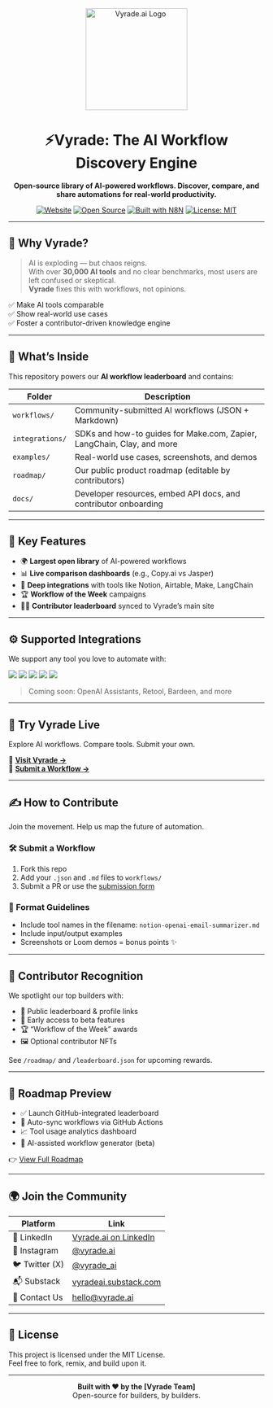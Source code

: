 <div align="center">
 <img src="https://www.vyrade.ai/wp-content/uploads/2025/01/vyrade-logo-v3.svg" width="200" alt="Vyrade.ai Logo">

# ⚡Vyrade: The AI Workflow Discovery Engine

**Open-source library of AI-powered workflows. Discover, compare, and share automations for real-world productivity.**

[![Website](https://img.shields.io/badge/Visit%20Website-vyrade.ai-0A0A23?style=for-the-badge&logo=vercel&logoColor=white)](https://vyrade.ai)
[![Open Source](https://img.shields.io/badge/Open%20Source-Yes-success?style=for-the-badge&logo=github)](https://github.com/vyradeAI)
[![Built with N8N](https://img.shields.io/badge/Built%20with-n8n-blue?style=for-the-badge&logo=n8n)](https://n8n.io/)
[![License: MIT](https://img.shields.io/badge/License-MIT-yellow?style=for-the-badge)](LICENSE)

</div>

---

## 📌 Why Vyrade?

> AI is exploding — but chaos reigns.  
> With over **30,000 AI tools** and no clear benchmarks, most users are left confused or skeptical.  
> **Vyrade** fixes this with workflows, not opinions.

✅ Make AI tools comparable  
✅ Show real-world use cases  
✅ Foster a contributor-driven knowledge engine

---

## 📁 What’s Inside

This repository powers our **AI workflow leaderboard** and contains:

| Folder        | Description |
|---------------|-------------|
| `workflows/`  | Community-submitted AI workflows (JSON + Markdown) |
| `integrations/` | SDKs and how-to guides for Make.com, Zapier, LangChain, Clay, and more |
| `examples/`   | Real-world use cases, screenshots, and demos |
| `roadmap/`    | Our public product roadmap (editable by contributors) |
| `docs/`       | Developer resources, embed API docs, and contributor onboarding |

---

## 🧠 Key Features

- 🌍 **Largest open library** of AI-powered workflows  
- 📊 **Live comparison dashboards** (e.g., Copy.ai vs Jasper)  
- 🔌 **Deep integrations** with tools like Notion, Airtable, Make, LangChain  
- 🏆 **Workflow of the Week** campaigns  
- 🧑‍💻 **Contributor leaderboard** synced to Vyrade’s main site

---

## ⚙️ Supported Integrations

We support any tool you love to automate with:

<p align="left">
  <img src="https://img.shields.io/badge/Make.com-5936FF?logo=make&logoColor=white" />
  <img src="https://img.shields.io/badge/Zapier-FF4A00?logo=zapier&logoColor=white" />
  <img src="https://img.shields.io/badge/LangChain-black?logo=python&logoColor=white" />
  <img src="https://img.shields.io/badge/Notion-000000?logo=notion&logoColor=white" />
  <img src="https://img.shields.io/badge/Clay-black?logo=clay&logoColor=white" />
</p>

> Coming soon: OpenAI Assistants, Retool, Bardeen, and more

---

## 🚀 Try Vyrade Live

Explore AI workflows. Compare tools. Submit your own.

🔗 **[Visit Vyrade →](https://vyrade.ai)**  
🔗 **[Submit a Workflow →](https://vyrade.ai/submit-workflow)**

---

## ✍️ How to Contribute

Join the movement. Help us map the future of automation.

### 🛠 Submit a Workflow
1. Fork this repo  
2. Add your `.json` and `.md` files to `workflows/`  
3. Submit a PR or use the [submission form](https://vyrade.ai/submit-workflow)

### 🧩 Format Guidelines
- Include tool names in the filename: `notion-openai-email-summarizer.md`
- Include input/output examples
- Screenshots or Loom demos = bonus points ✨

---

## 🏅 Contributor Recognition

We spotlight our top builders with:
- 🧢 Public leaderboard & profile links
- 🚀 Early access to beta features
- 🏆 “Workflow of the Week” awards
- 🖼️ Optional contributor NFTs

See `/roadmap/` and `/leaderboard.json` for upcoming rewards.

---

## 🔭 Roadmap Preview

- ✅ Launch GitHub-integrated leaderboard
- 🔄 Auto-sync workflows via GitHub Actions
- 📈 Tool usage analytics dashboard
- 🤖 AI-assisted workflow generator (beta)

👉 [View Full Roadmap](./roadmap/ROADMAP.md)

---

## 🌍 Join the Community

| Platform     | Link |
|--------------|------|
| 💼 LinkedIn | [Vyrade.ai on LinkedIn](https://www.linkedin.com/company/vyrade-ai) |
| 📸 Instagram | [@vyrade.ai](https://www.instagram.com/vyrade.ai) |
| 🐦 Twitter (X) | [@vyrade_ai](https://twitter.com/vyrade_ai) |
| 📬 Substack | [vyradeai.substack.com](https://vyradeai.substack.com) |
| 📮 Contact Us | [hello@vyrade.ai](mailto:hello@vyrade.ai) |

---

## 📜 License

This project is licensed under the MIT License.  
Feel free to fork, remix, and build upon it.

---

<div align="center">

**Built with ❤️ by the [Vyrade Team]**  
Open-source for builders, by builders.

</div>
